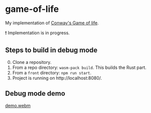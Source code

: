 # game-of-life
My implementation of [Conway's Game of life](https://en.wikipedia.org/wiki/Conway%27s_Game_of_Life).

❗ Implementation is in progress.

## Steps to build in debug mode
0. Clone a repository.
1. From a repo directory: `wasm-pack build`. This builds the Rust part.
2. From a `front` directory: `npm run start`.
3. Project is running on http://localhost:8080/.

## Debug mode demo
[demo.webm](https://github.com/chopikus/game-of-life/assets/67230858/f6c6bc02-2148-402d-a490-d26f508ae378)
